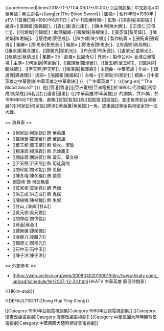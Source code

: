 {{unreferenced|time=2018-11-17T04:09:17+00:00}}
{{亞視劇集 
| 中文劇名=中華英雄
| 英文劇名={{lang|en|The Blood Sword}}
| 圖像=
| 製作年份=1990年
| aTV-11首播日期=1990年6月11日
| aTV-11首播時間=
| 監製=[[招振強|招振強]]
| 編導=[[黃錦鈿|黃錦鈿]]、[[袁仁康|袁仁康]]、[[陳木勝|陳木勝]]、[[王偉仁|王偉仁]]、[[何錦燦|何錦燦]]
| 助理編導=[[張耀銘|張耀銘]]、[[黃英偉|黃英偉]]、[[陳湘娟|陳湘娟]]、[[蔡德成|蔡德成]]、[[陳少雄|陳少雄]]
| 製作統籌 = [[張婉貞|張婉貞]]
| 編審= [[鄭忠泰|鄭忠泰]]
| 編劇= [[鄭忠泰|鄭忠泰]]、[[周燕嫻|周燕嫻]]、[[羅永雄|羅永雄]]、[[鄒凱光|鄒凱光]]、[[布永德|布永德]]、[[盧榮光|盧榮光]]、[[蔡倩玉|蔡倩玉]]
| 集數= 25
| 劇種= 民國奇幻
| 外景=
| 製作公司= 香港亞洲電視
| 主演= [[何家勁|何家勁]]、[[羅頌華|羅頌華]]、[[葉玉卿|葉玉卿]]、[[關詠荷|關詠荷]]、[[尹天照|尹天照]]、[[楊澤霖|楊澤霖]] 
| 主題曲= 中華英雄
| 作曲= [[譚通理|譚通理]]
| 填詞= [[張國祖|張國祖]]
| 主唱= [[何家勁|何家勁]]
| 續集= [[中華英雄之中華傲訣|中華英雄之中華傲訣]]
}}
《'''中華英雄'''》（{{lang-en|'''The Blood Sword'''}}）是[[香港|香港]][[亞洲電視|亞洲電視]]於1990年代改編[[馬榮成|馬榮成]]同名武打[[漫畫|漫畫]]《[[中華英雄|中華英雄]]》的劇集，共25集，於1990年6月11日首播。劇集[[監製|監製]]為[[招振強|招振強]]，並由後來到台灣發展的[[何家勁|何家勁]]飾演[[華英雄|華英雄]]一角。故事講述華家與司徒家的一段大戰。

== 演員表 ==
* [[何家勁|何家勁]] 飾 華英雄
* [[羅頌華|羅頌華]] 飾 華劍雄
* [[葉玉卿|葉玉卿]] 飾 紫衣、潔瑜
* [[楊澤霖|楊澤霖]] 飾 赤煉鷹王
* [[關詠荷|關詠荷]] 飾 瓊天、華文瑛
* [[尹天照|尹天照]] 飾 司徒莫問
* [[關珍妮|關珍妮]] 飾 思傲
* [[陳冬梅|陳冬梅]] 飾 踏雪
* 劉雲峰 飾 司徒無量
* [[莫家堯|莫家堯]] 飾 赤蠟
* [[洪志成|洪志成]] 飾 鬼僕
* [[陳植槐|陳植槐]] 飾 生奴
* [[甘山_(演員)|甘山]] 
* [[吳元俊|吳元俊]] 
* [[關偉倫|關偉倫]] 
* [[蔣金|蔣金]] 
* [[譚榮傑|譚榮傑]] 
* [[凌腓力|凌腓力]] 
* [[鄧德光|鄧德光]] 
* [[石中玉|石中玉]] 
* [[陳子洪|陳子洪]]

== 外部参考 ==
* [https://web.archive.org/web/20080402010001/http://www.hkatv.com/_upload/schedule/hk/2007-12-24.html  HKATV 中華英雄 節目時間表]

{{HK-tv-stub}}

{{DEFAULTSORT:Zhong Hua Ying Xiong}}

[[Category:1990年亞視電視劇集|Category:1990年亞視電視劇集]]
[[Category:漫畫改編電視劇|Category:漫畫改編電視劇]]
[[Category:中華民國大陸時期背景電視劇|Category:中華民國大陸時期背景電視劇]]